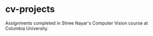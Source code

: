 # cv-projects
Assignments completed in Shree Nayar's Computer Vision course at Columbia University.
